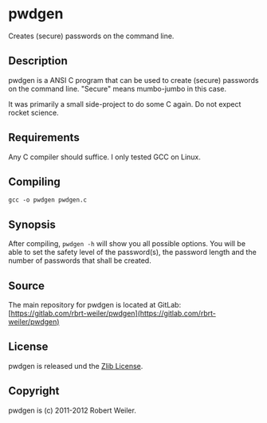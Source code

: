 # pwdgen

Creates (secure) passwords on the command line.

## Description

pwdgen is a ANSI C program that can be used to create (secure) passwords on the command line. "Secure" means mumbo-jumbo in this case.

It was primarily a small side-project to do some C again. Do not expect rocket science.

## Requirements

Any C compiler should suffice. I only tested GCC on Linux.

## Compiling

`gcc -o pwdgen pwdgen.c`

## Synopsis

After compiling, `pwdgen -h` will show you all possible options. You will be able to set the safety level of the password(s), the password length and the number of passwords that shall be created.

## Source

The main repository for pwdgen is located at GitLab: [https://gitlab.com/rbrt-weiler/pwdgen](https://gitlab.com/rbrt-weiler/pwdgen)

## License

pwdgen is released und the [Zlib License](http://opensource.org/licenses/Zlib).

## Copyright

pwdgen is (c) 2011-2012 Robert Weiler.
